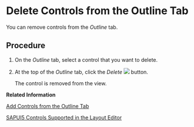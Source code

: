 <!-- loio04ad947057164831894071736578ef9e -->

# Delete Controls from the Outline Tab

You can remove controls from the *Outline* tab.



## Procedure

1.  On the *Outline* tab, select a control that you want to delete.

2.  At the top of the *Outline* tab, click the *Delete* ![](images/delete_button_webide2_3866aba.jpg) button.

    The control is removed from the view.


**Related Information**  


[Add Controls from the Outline Tab](Add_Controls_from_the_Outline_Tab_1cf5a5b.md "You can add controls to the canvas from the Outline tab.")

[SAPUI5 Controls Supported in the Layout Editor](SAPUI5_Controls_Supported_in_the_Layout_Editor_c5d123e.md "Provides a list of SAPUI5 controls that are supported in the layout editor.")

